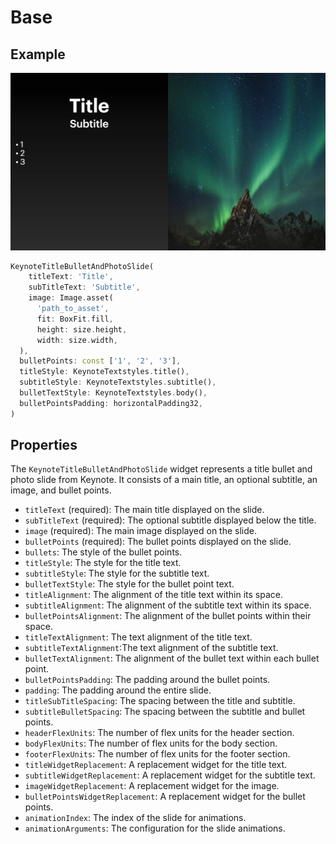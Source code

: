 # Base

## Example

![Title and Photo slide](../img/title_bullet_and_photo_base.png)

```dart
KeynoteTitleBulletAndPhotoSlide(
    titleText: 'Title',
    subTitleText: 'Subtitle',
    image: Image.asset(
      'path_to_asset',
      fit: BoxFit.fill,
      height: size.height,
      width: size.width,
  ),
  bulletPoints: const ['1', '2', '3'],
  titleStyle: KeynoteTextstyles.title(),
  subtitleStyle: KeynoteTextstyles.subtitle(),
  bulletTextStyle: KeynoteTextstyles.body(),
  bulletPointsPadding: horizontalPadding32,
)
```

## Properties

The `KeynoteTitleBulletAndPhotoSlide` widget represents a title bullet and photo slide from Keynote. It consists of a main title, an optional subtitle, an image, and bullet points.

- `titleText` (required): The main title displayed on the slide.
- `subTitleText` (required): The optional subtitle displayed below the title.
- `image` (required): The main image displayed on the slide.
- `bulletPoints` (required): The bullet points displayed on the slide.
- `bullets`: The style of the bullet points.
- `titleStyle`: The style for the title text.
- `subtitleStyle`: The style for the subtitle text.
- `bulletTextStyle`: The style for the bullet point text.
- `titleAlignment`: The alignment of the title text within its space.
- `subtitleAlignment`: The alignment of the subtitle text within its space.
- `bulletPointsAlignment`: The alignment of the bullet points within their space.
- `titleTextAlignment`: The text alignment of the title text.
- `subtitleTextAlignment`:The text alignment of the subtitle text.
- `bulletTextAlignment`: The alignment of the bullet text within each bullet point.
- `bulletPointsPadding`: The padding around the bullet points.
- `padding`: The padding around the entire slide.
- `titleSubTitleSpacing`: The spacing between the title and subtitle.
- `subtitleBulletSpacing`: The spacing between the subtitle and bullet points.
- `headerFlexUnits`: The number of flex units for the header section.
- `bodyFlexUnits`: The number of flex units for the body section.
- `footerFlexUnits`: The number of flex units for the footer section.
- `titleWidgetReplacement`: A replacement widget for the title text.
- `subtitleWidgetReplacement`: A replacement widget for the subtitle text.
- `imageWidgetReplacement`: A replacement widget for the image.
- `bulletPointsWidgetReplacement`: A replacement widget for the bullet points.
- `animationIndex`: The index of the slide for animations.
- `animationArguments`: The configuration for the slide animations.
